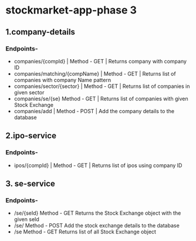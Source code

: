# stockmarket-app-phase 3

## 1.company-details
### Endpoints-
- companies/{compId}
|  Method - GET
|  Returns company with company ID
-  companies/matching/{compName}
| Method - GET
| Returns list of companies with company Name pattern
- companies/sector/{sector}
| Method - GET
| Returns list of companies in given sector
- companies/se/{se} Method - GET
| Returns list of companies with given Stock Exchange
- companies/add
| Method - POST
| Add the company details to the database

## 2.ipo-service
### Endpoints-
- ipos/{compId}
| Method - GET
| Returns list of ipos using company ID

## 3. se-service
### Endpoints-
- /se/{seId}
  Method - GET
  Returns the Stock Exchange object with the given seId
- /se/
  Method - POST
  Add the stock exchange details to the database
- /se
  Method - GET
  Returns list of all Stock Exchange object
